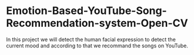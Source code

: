 # Emotion-Based-YouTube-Song-Recommendation-system-Open-CV
In this project we will detect the human facial expression to detect the  current mood and according to that we recommand the songs on YouTube.
